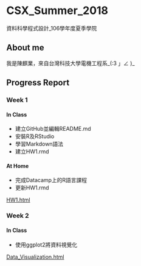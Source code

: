 # CSX_Summer_2018
資料科學程式設計_106學年度夏季學院

## About me
我是陳麒業，來自台灣科技大學電機工程系_(:3 」∠ )_

## Progress Report

### Week 1

#### In Class

* 建立GitHub並編輯README.md
* 安裝R及RStudio
* 學習Markdown語法
* 建立HW1.rmd

#### At Home

* 完成Datacamp上的R語言課程
* 更新HW1.rmd

[HW1.html](https://gsus4.github.io/CSX_Summer_2018/Week_1/HW1.html)

### Week 2

#### In Class

* 使用ggplot2將資料視覺化

[Data_Visualization.html](https://gsus4.github.io/CSX_Summer_2018/Week_2/Data_Visualization.html)